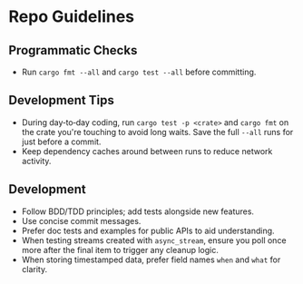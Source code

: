 # Repo Guidelines

## Programmatic Checks
- Run `cargo fmt --all` and `cargo test --all` before committing.

## Development Tips
- During day‑to‑day coding, run `cargo test -p <crate>` and `cargo fmt` on the
  crate you're touching to avoid long waits. Save the full `--all` runs for
  just before a commit.
- Keep dependency caches around between runs to reduce network activity.

## Development
- Follow BDD/TDD principles; add tests alongside new features.
- Use concise commit messages.
- Prefer doc tests and examples for public APIs to aid understanding.
- When testing streams created with `async_stream`, ensure you poll once more
  after the final item to trigger any cleanup logic.
- When storing timestamped data, prefer field names `when` and `what` for
  clarity.
